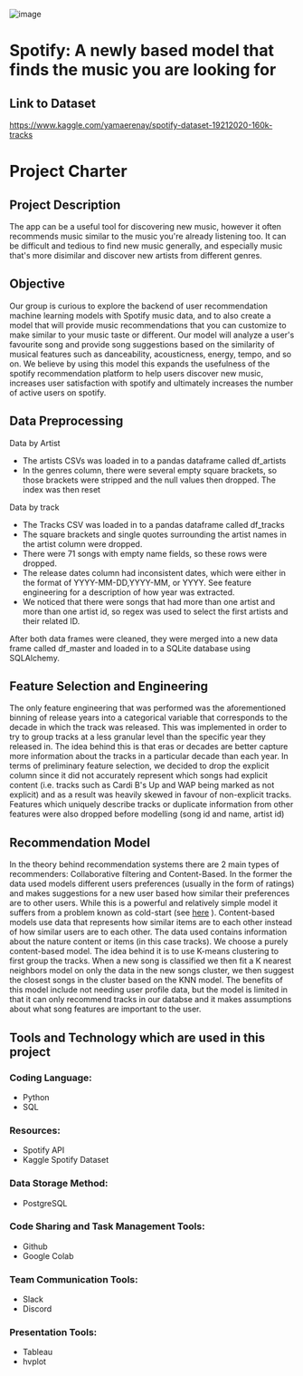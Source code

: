 
![image](https://user-images.githubusercontent.com/77694480/125197998-0bd7d800-e22e-11eb-9177-bcf337b9d146.png)

# Spotify: A newly based model that finds the music you are looking for


## Link to Dataset
https://www.kaggle.com/yamaerenay/spotify-dataset-19212020-160k-tracks


# Project Charter
## Project Description


The app can be a useful tool for discovering new music, however it often recommends music similar to the music you're already listening too. It can be difficult and tedious to find new music generally, and especially music that's more disimilar and discover new artists from different genres.

## Objective
Our group is curious to explore the backend of user recommendation machine learning models with Spotify music data, and to also create a model that will provide music recommendations that you can customize to make similar to your music taste or different. Our model will analyze a user's favourite song and provide song suggestions based on the similarity of musical features such as danceability, acousticness, energy, tempo, and so on. We believe by using this model this expands the usefulness of the spotify recommendation platform to help users discover new music, increases user satisfaction with spotify and ultimately increases the number of active users on spotify.

## Data Preprocessing
Data by Artist
- The artists CSVs was loaded in to a pandas dataframe called df_artists
- In the genres column, there were several empty square brackets, so those brackets were stripped and the null values then dropped. The index was then reset

Data by track
- The Tracks CSV was loaded in to a pandas dataframe called df_tracks
- The square brackets and single quotes surrounding the artist names in the artist column were dropped. 
- There were 71 songs with empty name fields, so these rows were dropped.
- The release dates column had inconsistent dates, which were either in the format of YYYY-MM-DD,YYYY-MM, or YYYY. See feature engineering for a description of how year was extracted.
- We noticed that there were songs that had more than one artist and more than one artist id, so regex was used to select the first artists and their related ID.

After both data frames were cleaned, they were merged into a new data frame called df_master and loaded in to a SQLite database using SQLAlchemy.

## Feature Selection and Engineering
The only feature engineering that was performed was the aforementioned binning of release years into a categorical variable that corresponds to the decade in which the track was released. This was implemented in order to try to group tracks at a less granular level than the specific year they released in. The idea behind this is that eras or decades are better capture more information about the tracks in a particular decade than each year. In terms of preliminary feature selection, we decided to drop the explicit column since it did not accurately represent which songs had explicit content (i.e. tracks such as Cardi B's Up and WAP being marked as not explicit) and as a result was heavily skewed in favour of non-explicit tracks. Features which uniquely describe tracks or duplicate information from other features were also dropped before modelling (song id and name, artist id)

## Recommendation Model
In the theory behind recommendation systems there are 2 main types of recommenders: Collaborative filtering and Content-Based. In the former the data used models different users preferences (usually in the form of ratings) and makes suggestions for a new user based how similar their preferences are to other users. While this is a powerful and relatively simple model it suffers from a problem known as cold-start (see [here]( https://en.wikipedia.org/wiki/Cold_start_(recommender_systems) ) ). Content-based models use data that represents how similar items are to each other instead of how similar users are to each other. The data used contains information about the nature content or items (in this case tracks). We choose a purely content-based model. The idea behind it is to use K-means clustering to first group the tracks. When a new song is classified we then fit a K nearest neighbors model on only the data in the new songs cluster, we then suggest the closest songs in the cluster based on the KNN model. The benefits of this model include not needing user profile data, but the model is limited in that it can only recommend tracks in our databse and it makes assumptions about what song features are important to the user.

## Tools and Technology which are used in this project

### Coding Language:
- Python
- SQL

### Resources:
- Spotify API
- Kaggle Spotify Dataset

### Data Storage Method:
- PostgreSQL


### Code Sharing and Task Management Tools:
- Github
- Google Colab

### Team Communication Tools:
- Slack
- Discord

### Presentation Tools:
- Tableau
- hvplot

